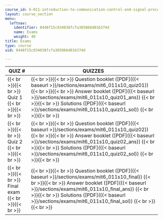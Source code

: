 ```yaml
---
course_id: 6-011-introduction-to-communication-control-and-signal-processing-spring-2010
layout: course_section
menu:
  leftnav:
    identifier: 8448f15c934038fcfa385866d016374d
    name: Exams
    weight: 40
title: Exams
type: course
uid: 8448f15c934038fcfa385866d016374d

---
```


| QUIZ # | QUIZZES |
| --- | --- |
|  {{< br >}}{{< br >}} Quiz 1 {{< br >}}{{< br >}}  |  {{< br >}}{{< br >}} Question booklet ([PDF]({{< baseurl >}}/sections/exams/mit6_011s10_quiz01)) {{< br >}}{{< br >}} Answer booklet ([PDF]({{< baseurl >}}/sections/exams/mit6_011s10_quiz01_ans)) {{< br >}}{{< br >}} Solutions ([PDF]({{< baseurl >}}/sections/exams/mit6_011s10_quiz01_sol)) {{< br >}}{{< br >}}  |
|  {{< br >}}{{< br >}} Quiz 2 {{< br >}}{{< br >}}  |  {{< br >}}{{< br >}} Question booklet ([PDF]({{< baseurl >}}/sections/exams/mit6_011s10_quiz02)) {{< br >}}{{< br >}} Answer booklet ([PDF]({{< baseurl >}}/sections/exams/mit6_011s10_quiz02_ans)) {{< br >}}{{< br >}} Solutions ([PDF]({{< baseurl >}}/sections/exams/mit6_011s10_quiz02_sol)) {{< br >}}{{< br >}}  |
|  {{< br >}}{{< br >}} Final exam {{< br >}}{{< br >}}  |  {{< br >}}{{< br >}} Question booklet ([PDF]({{< baseurl >}}/sections/exams/mit6_011s10_final)) {{< br >}}{{< br >}} Answer booklet ([PDF]({{< baseurl >}}/sections/exams/mit6_011s10_final_ans)) {{< br >}}{{< br >}} Solutions ([PDF]({{< baseurl >}}/sections/exams/mit6_011s10_final_sol)) {{< br >}}{{< br >}}